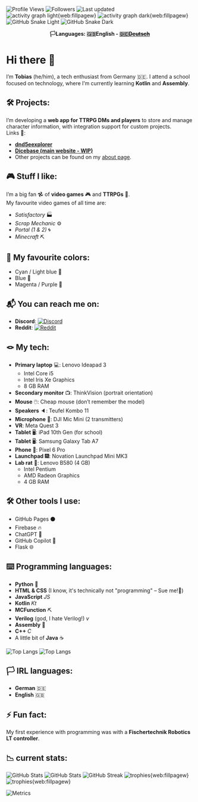 ![Profile Views](https://komarev.com/ghpvc/?username=doctor-versum) ![Followers](https://img.shields.io/github/followers/doctor-versum?label=Followers&style=default) ![Last updated](generated/data/updated.svg)
![activity graph light{web:fillpagew}](generated/contr-graph/contributions-graph-light.svg#gh-light-mode-only)
![activity graph dark{web:fillpagew}](generated/contr-graph/contributions-graph-dark.svg#gh-dark-mode-only)
![GitHub Snake Light](generated/snake/github-snake.svg#gh-light-mode-only)
![GitHub Snake Dark](generated/snake/github-snake-dark.svg#gh-dark-mode-only)

<p align="center" style="text-decoration: none;"><strong>🏳️Languages: 🇬🇧English - <s><a href="readme-de-de.md">🇩🇪Deutsch</a></s></strong></p>

# Hi there 👋

I’m **Tobias** (he/him), a tech enthusiast from Germany 🇩🇪. I attend a school focused on technology, where I’m currently learning **Kotlin** and **Assembly**.

## 🛠️ Projects:
I’m developing a **web app for TTRPG DMs and players** to store and manage character information, with integration support for custom projects.  
Links 🔗:
- [**dnd5eexplorer**](https://doctor-versum.github.io/dnd5eexplorer)
- [**Dicebase (main website - WIP)**](https://dicebase.web.app)  
- Other projects can be found on my [about page](https://doctor-versum.github.io).

## 🎮 Stuff I like:
I’m a big fan 𖣘 of **video games** 🎮 and **TTRPGs** 🧝.  
My favourite video games of all time are:
- *Satisfactory* 🏭
- *Scrap Mechanic* ⚙️
- *Portal (1 & 2)* 🌀
- *Minecraft* ⛏️

## 🎨 My favourite colors:
- Cyan / Light blue 🩵
- Blue 💙
- Magenta / Purple 💜

## 📬 You can reach me on:
- **Discord**: [![Discord](https://img.shields.io/badge/Discord-@doctor__versum-5865F2?logo=discord&logoColor=white)](https://discord.com/users/739625061337530418)
- **Reddit**: [![Reddit](https://img.shields.io/badge/reddit-u%2Fdoctor__versum-FF4500?logo=reddit&logoColor=white)](https://www.reddit.com/user/doctor_versum)

## 🪢 My tech:
- **Primary laptop** 💻: Lenovo Ideapad 3
  - Intel Core i5
  - Intel Iris Xe Graphics
  - 8 GB RAM
- **Secondary monitor** 📺: ThinkVision (portrait orientation)
- **Mouse** 🖱️: Cheap mouse (don’t remember the model)
- **Speakers** 🔈: Teufel Kombo 11
- **Microphone** 🎤: DJI Mic Mini (2 transmitters)
- **VR**: Meta Quest 3
- **Tablet** 🖥️: iPad 10th Gen (for school)
- **Tablet** 🖥️: Samsung Galaxy Tab A7
- **Phone** 📱: Pixel 6 Pro
- **Launchpad** 🎆: Novation Launchpad Mini MK3
- **Lab rat** 🧪: Lenovo B580 (4 GB)
  - Intel Pentium
  - AMD Radeon Graphics
  - 4 GB RAM

## 🛠️ Other tools I use:
- GitHub Pages ⚫️
- Firebase 🔥
- ChatGPT 🌼
- GitHub Copilot 🤖
- Flask 🌐

## ⌨️ Programming languages:
- **Python** 🐍
- **HTML & CSS** (I know, it's technically not "programming" – Sue me!📖)
- **JavaScript** _JS_
- **Kotlin** _Kt_
- **MCFunction** ⛏️
- **Verilog** (god, I hate Verilog!) _v_
- **Assembly** 💽
- **C++** _C_
- A little bit of **Java** ☕️

![Top Langs](generated/langs/langs-light.svg#gh-light-mode-only)
![Top Langs](generated/langs/langs-dark.svg#gh-dark-mode-only)

## 🏳️ IRL languages:
- **German** 🇩🇪
- **English** 🇬🇧

## ⚡ Fun fact:
My first experience with programming was with a **Fischertechnik Robotics LT controller**.

## 📉 current stats:
![GitHub Stats](generated/readme-stats/stats-light.svg#gh-light-mode-only)
![GitHub Stats](generated/readme-stats/stats-dark.svg#gh-dark-mode-only)
![GitHub Streak](generated/streaks/streaks.svg)
![trophies{web:fillpagew}](generated/trophies/trophies-light.svg#gh-light-mode-only)
![trophies{web:fillpagew}](generated/trophies/trophies-dark.svg#gh-dark-mode-only)


![Metrics](generated/metrics/metrics.svg)